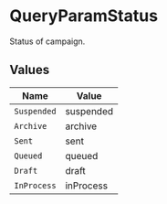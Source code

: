 # QueryParamStatus

Status of campaign.


## Values

| Name        | Value       |
| ----------- | ----------- |
| `Suspended` | suspended   |
| `Archive`   | archive     |
| `Sent`      | sent        |
| `Queued`    | queued      |
| `Draft`     | draft       |
| `InProcess` | inProcess   |